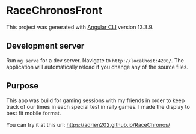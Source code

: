 # RaceChronosFront

This project was generated with [Angular CLI](https://github.com/angular/angular-cli) version 13.3.9.

## Development server

Run `ng serve` for a dev server. Navigate to `http://localhost:4200/`. The application will automatically reload if you change any of the source files.

## Purpose

This app was build for gaming sessions with my friends in order to keep track of our times in each special test in rally games.
I made the display to best fit mobile format.

You can try it at this url: https://adrien202.github.io/RaceChronos/
